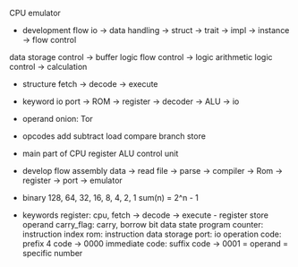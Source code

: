 CPU emulator

- development flow
  io -> data handling -> struct -> trait -> impl -> instance -> flow control

data storage control -> buffer
logic flow control -> logic
arithmetic logic control -> calculation

- structure
  fetch -> decode -> execute

- keyword
  io port -> ROM -> register -> decoder -> ALU -> io

- operand
  onion: Tor

- opcodes
  add
  subtract
  load
  compare
  branch
  store

- main part of CPU
  register
  ALU
  control unit

- develop flow
  assembly data
  -> read file
  -> parse
  -> compiler
  -> Rom
  -> register
  -> port
  -> emulator

- binary
  128, 64, 32, 16, 8, 4, 2, 1
  sum(n) = 2^n - 1

- keywords
  register: cpu, fetch -> decode -> execute - register store operand
  carry_flag: carry, borrow bit data state
  program counter: instruction index
  rom: instruction data storage
  port: io
  operation code: prefix 4 code -> 0000
  immediate code: suffix code -> 0001 = operand = specific number
